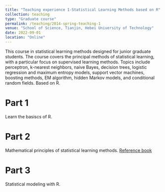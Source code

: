 ```yaml
---
title: "Teaching experience 1-Statistical Learning Methods based on R"
collection: teaching
type: "Graduate course"
permalink: /teaching/2014-spring-teaching-1
venue: "School of Science, Tianjin, Hebei University of Technology"
date: 2022-09-01
location: "Online"
---
```


This course in statistical learning methods designed for junior graduate students. The course covers the principal methods of statistical learning, with a particular focus on supervised learning methods. Topics include perceptron, k-nearest neighbors, naive Bayes, decision trees, logistic regression and maximum entropy models, support vector machines, boosting methods, EM algorithm, hidden Markov models, and conditional random fields. Based on R.

Part 1
======
Learn the basiscs of R. 

Part 2
======
Mathematical principles of statistical learning methods. [Reference book](https://github.com/SmirkCao/Lihang)

Part 3
======
Statistical modeling with R.

